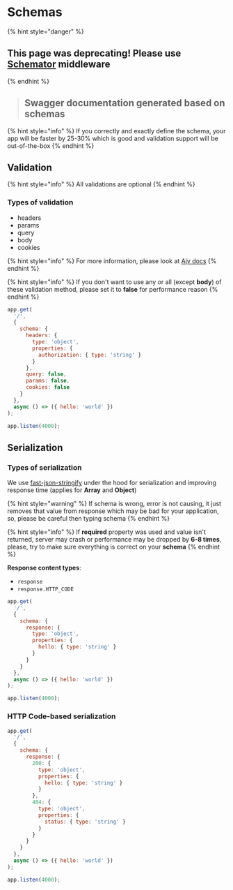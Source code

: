 # Schemas

{% hint style="danger" %}
## This page was deprecating! Please use [Schemator](https://github.com/nanoexpress/middlewares/tree/master/packages/schemator) middleware
{% endhint %}

> ## Swagger documentation generated based on schemas

{% hint style="info" %}
If you correctly and exactly define the schema, your app will be faster by 25-30% which is good and validation support will be out-of-the-box
{% endhint %}

## Validation

{% hint style="info" %}
All validations are optional
{% endhint %}

### Types of validation

* headers
* params
* query
* body
* cookies

{% hint style="info" %}
For more information, please look at [Ajv docs](http://ajv.js.org/)
{% endhint %}

{% hint style="info" %}
If you don't want to use any or all \(except **body**\) of these validation method, please set it to **false** for performance reason
{% endhint %}

```javascript
app.get(
  '/',
  {
    schema: {
      headers: {
        type: 'object',
        properties: {
          authorization: { type: 'string' }
        }
      },
      query: false,
      params: false,
      cookies: false
    }
  },
  async () => ({ hello: 'world' })
);

app.listen(4000);
```

## Serialization

### Types of serialization

We use [fast-json-stringify](https://github.com/fastify/fast-json-stringify) under the hood for serialization and improving response time \(applies for **Array** and **Object**\)

{% hint style="warning" %}
If schema is wrong, error is not causing, it just removes that value from response which may be bad for your application, so, please be careful then typing schema
{% endhint %}

{% hint style="info" %}
If **required** property was used and value isn't returned, server may crash or performance may be dropped by **6-8 times**, please, try to make sure everything is correct on your **schema**
{% endhint %}

**Response content types**:

* `response`
* `response.HTTP_CODE`

```javascript
app.get(
  '/',
  {
    schema: {
      response: {
        type: 'object',
        properties: {
          hello: { type: 'string' }
        }
      }
    }
  },
  async () => ({ hello: 'world' })
);

app.listen(4000);
```

### **HTTP Code-based serialization**

```javascript
app.get(
  '/',
  {
    schema: {
      response: {
        200: {
          type: 'object',
          properties: {
            hello: { type: 'string' }
          }
        },
        404: {
          type: 'object',
          properties: {
            status: { type: 'string' }
          }
        }
      }
    }
  },
  async () => ({ hello: 'world' })
);

app.listen(4000);
```

